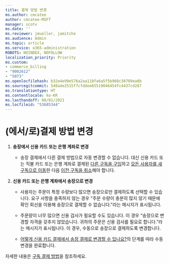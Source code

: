```yaml
---
title: 결제 방법 변경
ms.author: cmcatee
author: cmcatee-MSFT
manager: scotv
ms.date: ''
ms.reviewer: jmueller, jamitche
ms.audience: Admin
ms.topic: article
ms.service: o365-administration
ROBOTS: NOINDEX, NOFOLLOW
localization_priority: Priority
ms.custom:
- commerce_billing
- "9002612"
- "5073"
ms.openlocfilehash: b32e4e99e576a2aa118fa6a5f5b968c30709ea8b
ms.sourcegitcommit: 540a4e2515f7cfddee65519046454fc4437cd287
ms.translationtype: HT
ms.contentlocale: ko-KR
ms.lasthandoff: 08/01/2021
ms.locfileid: "53685344"
---
```

# <a name="change-payment-method-fromto"></a>(에서/로)결제 방법 변경

1. **송장에서 신용 카드 또는 은행 계좌로 변경**

    - 송장 결제에서 다른 결제 방법으로 자동 변경할 수 없습니다. 대신 신용 카드 또는 직불 카드 또는 은행 계좌로 결제된 [다른 구독을 구입](/microsoft-365/commerce/try-or-buy-microsoft-365#buy-a-different-subscription)하고 [모든 사용자를 새 구독으로 이동](/microsoft-365/commerce/subscriptions/move-users-different-subscription)한 다음 [이전 구독을 취소](/microsoft-365/commerce/subscriptions/cancel-your-subscription)해야 합니다.

2. **신용 카드 또는 은행 계좌에서 송장으로 변경**

    - 사용자는 주문이 특정 수량보다 많으면 송장으로만 결제하도록 선택할 수 있습니다. 요구 사항을 충족하지 않는 경우 "주문 수량이 충분히 많지 않기 때문에 확인 회선을 이용해 송장으로 결제할 수 없습니다."라는 메시지가 표시됩니다.

    - 주문량이 너무 많으면 신용 검사가 필요할 수도 있습니다. 이 경우 “송장으로 변경할 자격을 갖추지 않았습니다. 귀하의 주문은 신용 검사를 필요로 합니다.”라는 메시지가 표시됩니다. 이 경우, 수동으로 송장으로 결제하도록 변경합니다.

    - [어떻게 신용 카드 결제에서 송장 결제로 변경할 수 있나요?](how-do-i-change-from-credit-card-payments-to-invoice.md)의 단계를 따라 수동 변경을 완료합니다.

자세한 내용은 [구독 결제 방법](/microsoft-365/commerce/billing-and-payments/pay-for-your-subscription)을 참조하세요.
